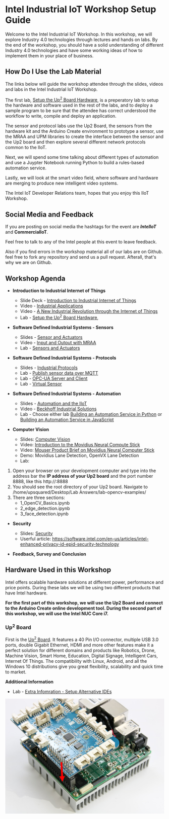 
# Intel Industrial IoT Workshop Setup Guide
Welcome to the Intel Industrial IoT Workshop. In this workshop, we will explore Industry 4.0 technologies through lectures and hands on labs. By the end of the workshop, you should have a solid understanding of different Industry 4.0 technologies and have some working ideas of how to implement them in your place of business.

## How Do I Use the Lab Material

The links below will guide the workshop attendee through the slides, videos and labs in the Intel Industrial IoT Workshop.

The first lab, [Setup the Up<sup>2</sup> Board Hardware](https://software.intel.com/en-us/upsquared-grove-getting-started-guide), is a preperatory lab to setup the hardware and software used in the rest of the labs, and to deploy a sample program to be sure that the attendee has correct understood the workflow to write, compile and deploy an application.

The sensor and protocol labs use the Up2 Board, the sensors from the hardware kit and the Arduino Create environment to prototype a sensor, use the MRAA and UPM libraries to create the interface between the sensor and the Up2 board and then explore several different network protocols common to the IIoT.

Next, we will spend some time talking about different types of automation and use a Juypter Notebook running Python to build a rules-based automation service.

Lastly, we will look at the smart video field, where software and hardware are merging to produce new intelligent video systems.

The Intel IoT Developer Relations team, hopes that you enjoy this IIoT Workshop.

## Social Media and Feedback

If you are posting on social media the hashtags for the event are ***IntelIoT*** and **CommercialIoT**.

Feel free to talk to any of the Intel people at this event to leave feedback.

Also if you find errors in the workshop material all of our labs are on Github. feel free to fork any repository and send us a pull request. Afterall, that's why we are on Github.


## Workshop Agenda
* **Introduction to Industrial Internet of Things**
  - Slide Deck - [Introduction to Industrial Internet of Things](https://github.com/SSG-DRD-IOT/Industrial-IoT-Workshop/blob/master/presentations/01-Introduction-to-the-Industrial-Internet-of-Things.pptx)
  - Video - [Industrial Applications](https://www.intel.com/content/www/us/en/industrial-automation/overview.html)
  - Video - [A New Industrial Revolution through the Internet of Things](https://www.intel.com/content/www/us/en/industrial-automation/industrial-vision-video.html)
  - Lab - [Setup the Up<sup>2</sup> Board Hardware](https://github.com/SSG-DRD-IOT/lab-up2-setup),

* **Software Defined Industrial Systems - Sensors**
  - Slides - [Sensor and Actuators](https://github.com/SSG-DRD-IOT/Industrial-IoT-Workshop/blob/master/presentations/03-Sensors-and-Actuators.pptx)
  - Video - [Input and Output with MRAA](https://www.youtube.com/watch?v=hY4HudLuvEM)
  - Lab - [Sensors and Actuators](https://github.com/SSG-DRD-IOT/toc-sensors)

* **Software Defined Industrial Systems - Protocols**
  - Slides - [Industrial Protocols](https://github.com/SSG-DRD-IOT/Industrial-IoT-Workshop/blob/master/presentations/04-Industrial-Protocols.pptx)
  - Lab - [Publish sensor data over MQTT](https://github.com/SSG-DRD-IOT/lab-protocols-mqtt-arduino/)
  - Lab - [OPC-UA Server and Client](https://github.com/SSG-DRD-IOT/lab-sensors-opc-ua)
  - Lab - [Virtual Sensor](https://github.com/SSG-DRD-IOT/virtual-sensor)

* **Software Defined Industrial Systems - Automation**
  - Slides - [Automation and the IIoT](https://github.com/SSG-DRD-IOT/Industrial-IoT-Workshop/blob/master/presentations/05-Automation.pptx)
  - Video - [Beckhoff Industrial Solutions](https://www.intel.com/content/www/us/en/industrial-automation/products-and-solutions/intel-beckhoff-industrial-solutions-video.html)
  - Lab - Choose either lab [Building an Automation Service in Python](https://github.com/SSG-DRD-IOT/lab-automation-jupyter/) or [Building an Automation Service in JavaScript](https://github.com/SSG-DRD-IOT/lab-iot-automation)

* **Computer Vision**
  - Slides: [Computer Vision](https://github.com/SSG-DRD-IOT/Industrial-IoT-Workshop/blob/master/presentations/07-Computer-Vision.pptx)
  - Video: [Introduction to the Movidius Neural Compute Stick](https://www.youtube.com/watch?v=VioTPaYcF98)
  - Video: [Mouser Product Brief on Movidius Neural Computer Stick](https://www.youtube.com/watch?v=gl_iKYr9EKk)
  - Demo: Movidius Lane Detection, OpenVX Lane Detection
  - Lab: 
1. Open your browser on your development computer and type into the address bar the **IP address of your Up2 board** and the port     number 8888, like this http://<your IP address>:8888
2. You should see the root directory of your Up2 board. Navigate to /home/upsquared/Desktop/Lab Answers/lab-opencv-examples/
3. There are three sections:
    * 1_OpenCV_Basics.ipynb 
    * 2_edge_detection.ipynb  
    * 3_face_detection.ipynb  

* **Security**
  - Slides: [Security](https://github.com/SSG-DRD-IOT/Industrial-IoT-Workshop/blob/master/presentations/06-Security-Architecture%204:2018.pptx) 
  - Userful article: https://software.intel.com/en-us/articles/intel-enhanced-privacy-id-epid-security-technology

* **Feedback, Survey and Conclusion**

## Hardware Used in this Workshop
Intel offers scalable hardware solutions at different power, performance and price points. During these labs we will be using two different products that have Intel hardware.

**For the first part of this workshop, we will use the Up2 Board and connect to the Arduino Create online development tool. During the second part of this workshop, we will use the Intel NUC Core i7.**


### Up<sup>2</sup> Board
First is the [Up<sup>2</sup> Board](http://www.up-board.org/upsquared/). It features a 40 Pin I/O connector, multiple USB 3.0 ports, double Gigabit Ethernet, HDMI and more other features make it a perfect solution for different domains and products like Robotics, Drone, Machine Vision, Smart Home, Education, Digital Signage, Intelligent Cars, Internet Of Things. The compatibility with Linux, Android, and all the Windows 10 distributions give you great flexibility, scalability and quick time to market.

**Additional Information**
  - Lab - [Extra Infomration - Setup Alternative IDEs](https://github.com/SSG-DRD-IOT/doc-alternative-IDEs)


![](images/up2.png)
